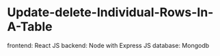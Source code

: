 # Update-delete-Individual-Rows-In-A-Table

frontend: React JS
backend: Node with Express JS
database: Mongodb
